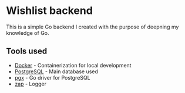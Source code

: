 # Wishlist backend

This is a simple Go backend I created with the purpose of deepning my knowledge of Go.

## Tools used

- [Docker](https://www.docker.com) - Containerization for local development
- [PostgreSQL](https://www.postgresql.org) - Main database used
- [pgx](https://github.com/jackc/pgx) - Go driver for PostgreSQL
- [zap](https://github.com/uber-go/zap) - Logger
